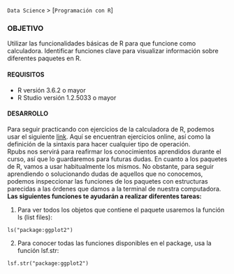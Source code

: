 `Data Science` > [`Programación con R`]

### OBJETIVO
Utilizar las funcionalidades básicas de R para que funcione como calculadora. Identificar funciones clave para visualizar información sobre diferentes paquetes en R.   

#### REQUISITOS  
- R versión 3.6.2 o mayor                                
- R Studio versión 1.2.5033 o mayor   

#### DESARROLLO  

Para seguir practicando con ejercicios de la calculadora de R, podemos usar el siguiente <a href="https://rpubs.com/rparra/438560" target="_blank">link</a>. Aquí se encuentran ejercicios online, así como la definición de la sintaxis para hacer cualquier tipo de operación.   
Rpubs nos servirá para reafirmar los conocimientos aprendidos durante el curso, así que lo guardaremos para futuras dudas. 
En cuanto a los paquetes de R, vamos a usar habitualmente los mismos. No obstante, para seguir aprendiendo o solucionando dudas de aquellos que no conocemos, podemos inspeccionar las funciones de los paquetes con estructuras parecidas a las órdenes que damos a la terminal de nuestra computadora.  
**Las siguientes funciones te ayudarán a realizar diferentes tareas:**  

1. Para ver todos los objetos que contiene el paquete usaremos la función ls (list files):  
```
ls("package:ggplot2")
```  
2. Para conocer todas las funciones disponibles en el package, usa la función lsf.str:  
```
lsf.str("package:ggplot2")  
```

